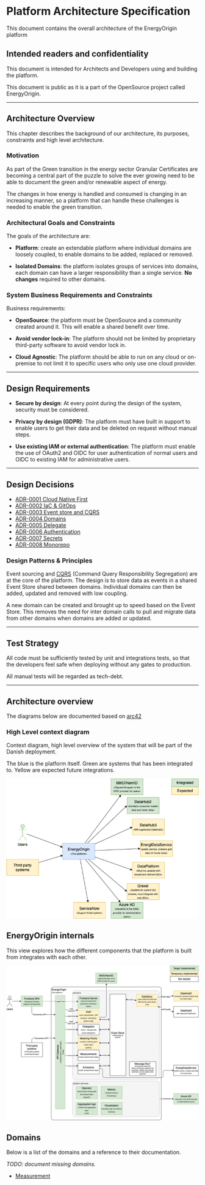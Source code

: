 # Platform Architecture Specification

This document contains the overall architecture of the EnergyOrigin platform

## Intended readers and confidentiality

This document is intended for Architects and Developers
using and building the platform.

This document is public as it is a part of the OpenSource project
called EnergyOrigin.
  
---

## Architecture Overview

This chapter describes the background of our architecture, its purposes,
constraints and high level architecture.

### Motivation

As part of the Green transition in the energy sector Granular Certificates are
becoming a central part of the puzzle to solve the ever growing need to be able
to document the green and/or renewable aspect of energy.

The changes in how energy is handled and consumed is changing in an increasing
manner, so a platform that can handle these challenges is needed to enable the
green transition.

### Architectural Goals and Constraints

The goals of the architecture are:

- **Platform**: create an extendable platform where individual domains are
loosely coupled, to enable domains to be added, replaced or removed.

- **Isolated Domains**: the platform isolates groups of services into domains,
each domain can have a larger responsibility than a single service.
**No changes** required to other domains.

### System Business Requirements and Constraints

Business requirements:

- **OpenSource**: the platform must be OpenSource and a community created around it.
This will enable a shared benefit over time.

- **Avoid vendor lock-in**: The platform should not be limited by proprietary third-party
software to avoid vendor lock in.

- **Cloud Agnostic**: The platform should be able to run on any cloud or on-premise to not
limit it to specific users who only use one cloud provider.

---

## Design Requirements

- **Secure by design**: At every point during the design of the system,
security must be considered.

- **Privacy by design (GDPR)**: The platform must have built in support
to enable users to get their data and be deleted on request without manual steps.

- **Use existing IAM or external authentication**:
The platform must enable the use of OAuth2 and OIDC for user authentication
of normal users and OIDC to existing IAM for administrative users.

---

## Design Decisions

- [ADR-0001 Cloud Native First](adr/0001-cloud-native.md)
- [ADR-0002 IaC & GitOps](adr/0002-gitops.md)
- [ADR-0003 Event store and CQRS](adr/0003-event-store.md)
- [ADR-0004 Domains](adr/0004-domains.md)
- [ADR-0005 Delegate](adr/0005-delegation.md)
- [ADR-0006 Authentication](adr/0006-authentication.md)
- [ADR-0007 Secrets](adr/0007-secret-storage.md)
- [ADR-0008 Monorepo](adr/0008-monorepo.md)

### Design Patterns & Principles

Event sourcing and [CQRS](https://martinfowler.com/bliki/CQRS.html) (Command Query Responsibility Segregation)
are at the core of the platform.
The design is to store data as events in a shared Event Store shared between domains.
Individual domains can then be added, updated and removed with low coupling.

A new domain can be created and brought up to speed based on the Event Store.
This removes the need for inter domain calls to pull and migrate data from other domains when domains are added or updated.

---

## Test Strategy

All code must be sufficiently tested by unit and integrations tests,
so that the developers feel safe when deploying without any gates to production.

All manual tests will be regarded as tech-debt.

---

## Architecture overview

The diagrams below are documented based on [arc42](https://docs.arc42.org/section-5/)

### High Level context diagram

Context diagram, high level overview of the system that will be part of the Danish deployment.

The blue is the platform itself.
Green are systems that has been integrated to.
Yellow are expected future integrations.

![Overview of the different systems integrating](diagrams/context.drawio.png)

## EnergyOrigin internals

This view explores how the different components that the platform is built from
integrates with each other.

![Exploded view of EnergyOrigin](diagrams/level1.drawio.png)

## Domains

Below is a list of the domains and a reference to their documentation.

*TODO: document missing domains.*

- [Measurement](domains/measurements.md)
